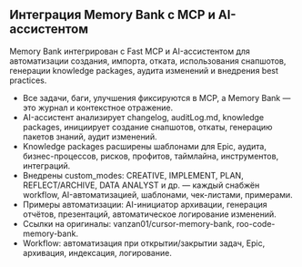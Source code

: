 ## Интеграция Memory Bank с MCP и AI-ассистентом

Memory Bank интегрирован с Fast MCP и AI-ассистентом для автоматизации создания, импорта, отката, использования снапшотов, генерации knowledge packages, аудита изменений и внедрения best practices.

- Все задачи, баги, улучшения фиксируются в MCP, а Memory Bank — это журнал и контекстное отражение.
- AI-ассистент анализирует changelog, auditLog.md, knowledge packages, инициирует создание снапшотов, откаты, генерацию пакетов знаний, аудит изменений.
- Knowledge packages расширены шаблонами для Epic, аудита, бизнес-процессов, рисков, профитов, таймлайна, инструментов, интеграций.
- Внедрены custom_modes: CREATIVE, IMPLEMENT, PLAN, REFLECT/ARCHIVE, DATA ANALYST и др. — каждый снабжён workflow, AI-автоматизацией, шаблонами, чек-листами, примерами.
- Примеры автоматизации: AI-инициатор архивации, генерация отчётов, презентаций, автоматическое логирование изменений.
- Ссылки на оригиналы: vanzan01/cursor-memory-bank, roo-code-memory-bank.
- Workflow: автоматизация при открытии/закрытии задач, Epic, архивация, индексация, логирование. 